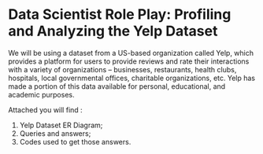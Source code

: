 # Data Scientist Role Play: Profiling and Analyzing the Yelp Dataset

We will be using a dataset from a US-based organization called Yelp, which provides a platform for users to provide reviews and rate their interactions with a variety of organizations – businesses, restaurants, health clubs, hospitals, local governmental offices, charitable organizations, etc. 
Yelp has made a portion of this data available for personal, educational, and academic purposes.

Attached you will find :

1. Yelp Dataset ER Diagram;
2. Queries and answers;
3. Codes used to get those answers.
